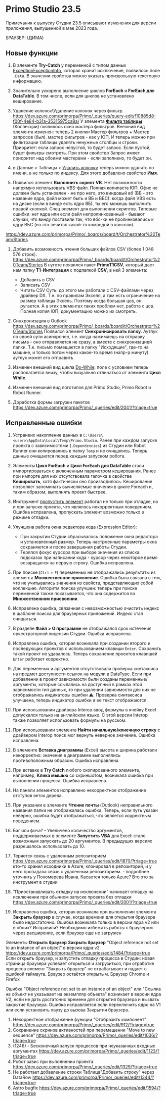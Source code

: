 # Primo Studio 23.5

Примечания к выпуску Студии 23.5 описывают изменения для версии приложения, выпущенной в мае 2023 года.


БРАУЗЕР! (ДИМА)


## Новые функции 
1. В элементе **Try-Catch** у переменной с типом данных [ExceptionExceptionInfo](https://docs.primo-rpa.ru/primo-rpa/g_elements/el_basic/els_logic/datatypes/executionexceptioninfo), которая хранит исключение, появилось поле `.Data`. В значении свойства можно указать произвольную текстовую информацию.
1. Значительно ускорено выполнение циклов **ForEach** и **ForEach для DataTable**. В том числе, если для циклов не установлено кеширование. 
1. Удаление колонок\Удаление колонок через фильтр. https://dev.azure.com/primorpa/Primo/_queries/query-edit/f10885d8-f00f-4e84-b31a-35315975ca8a/
У элемента [**Фильтр таблицы**](https://docs.primo-rpa.ru/primo-rpa/g_elements/el_basic/els_coll/el_coll_filtertable) (Коллекции) появилось окно мастера фильтров. Внешний вид элемента изменен: теперь 2 кнопки Мастер фильтров + Мастер запросов (был). мастер фильтров - как у ЮП. И теперь можно при фильтрации таблицы удалять ненужные столбцы и строки. 
Приоритет: если запрос непустой, то будет запрос. Если пустой, будет фильтры смотреть. При этом свойство Запрос имеет приоритет над обоими мастерами - если заполнено, то будет он.

1. в Данные > Таблицы > [Удалить колонку](https://docs.primo-rpa.ru/primo-rpa/g_elements/el_basic/els_data/els_data_tables/deletecolumn) теперь можно удалять по имени, а не только по индексу. Для этого добавлено свойство **Имя**. 


1. Появился элемент **Выполнить скрипт VB**. Нет возможности напрямую использовать VBS-файл. Полная копипаста ЮП. Офис не должен быть установлен - не про него, это виндовый вб (ВБ - это название ядра, файл может быть и ВБ и ВБС): когда файл VBS есть на диске (если в винде есть ядро ВБ), ты его можешь выполнить правой кнопкой. Спец элемент для выполнения скриптов. 
Типовые ошибки: нет ядра или если файл непролинкованный - бывают случаи, что винду поставили так, что вбс-ки не пролинковались к ядру ВБС (но это лечится какой-то командой в консоли). 

https://dev.azure.com/primorpa/Primo/_boards/board/t/Orchestrator%20Team/Stories


1. Добавить возможность чтения больших файлов CSV (более 1 048 576 строк). https://dev.azure.com/primorpa/Primo/_boards/board/t/Orchestrator%20Team/Stories
В нугете появился пакет **PrimoT1CSV**, который дает нам папку **Т1-Интеграция** с подпапкой **CSV**, в ней 3 элемента:
   * Добавить в CSV
   * Записать CSV
   * Читать CSV
Суть: до этого мы работали с CSV-файлами через драйвер DX. Т.е. по правилам Экселя, а там есть ограничение на размер таблицы Эксель. Поэтому когда большая цсв, он ругается. А в этих элементах таких проблем нет, работа с цсв. Полная копия ЮП, документацию можно их смотреть.

1. Синхронизация в Outlook https://dev.azure.com/primorpa/Primo/_boards/board/t/Orchestrator%20Team/Stories
Появился элемент **Синхронизировать папку**. Аутлук по своей сути асинхронен, т.е. когда нажимаешь на отправку письма - оно отправляется не сразу, а вместе с синхронизацией папки. Т.е. письмо помещается в папку "Исходящие", где-то на машине, и только потом через какое-то время (напр-р минуту) аутлук может его отправить. 

1. Изменен внешний вид цикла [Do-While](https://docs.primo-rpa.ru/primo-rpa/g_elements/el_basic/els_logic/el_logic_dowhile): поле с условием теперь располагается внизу, чтобы визуально отличаться от элемента **Цикл While**.
1. Изменен внешний вид логотипов для Primo Studio, Primo Robot и Robot Runner.


1. Доработка формы загрузки пакетов https://dev.azure.com/primorpa/Primo/_queries/edit/2041/?triage=true


## Исправленные ошибки
1. Устранено накопление данных в `C:\Users\<user>\AppData\Local\Temp\Primo.Studio`. Ранее при каждом запуске проекта с зависимостями (`.Dependencies`) из Студии или Robot Runner они копировались в папку `Temp` и не очищались. Теперь данные очищаются перед каждым запуском робота. 
1. Элементы **Цикл ForEach** и **Цикл ForEach для DataTable** стали импортироваться с включенным параметром кеширования. Ранее при импорте для них отсутствовала галочка в свойстве **Кешировать**, хотя фактически оно производилось. Кеширование позволяет запоминать вычисляемые значения в цикле Foreach и, таким образом, выполнять проект быстрее. 
1. Инструмент [пропустить элемент](https://docs.primo-rpa.ru/primo-rpa/primo-studio/process/debug#propusk-elementa) работал не только при отладке, но и при запуске проекта, что являлось некорректным поведением. Ошибка исправлена, пропускать элемент возможно только в режиме отладки.
1. Улучшена работа окна редактора кода (Expression Editor): 
   * При закрытии Студии сбрасывалось положение окна редактора и установленный размер. Теперь настроенные параметры окна сохраняются и после завершения работы Студии.
   * Терялся фокус курсора при выборе значения из списка подсказок при написании кода - курсор через некоторое время возвращался на первую строку. Ошибка исправлена.
1. При поиске (`Ctrl` + `F`) переменных не отображались результаты из элемента **Множественное присвоение**. Ошибка была связана с тем, что не учитывались значения из свойств, представляющих собой коллекцию. Алгоритм поиска улучшен: теперь при поиске переменной также показывается, что она содержится во **Множественном присвоении**.
1. Исправлена ошибка, связанная с невозможностью очистить индекс в шаблоне поиска для браузерных приложений. Индекс стал очищаться.
1. В разделе **Файл > О программе** не отображался срок истечения оркестраторной лицензии Студии. Ошибка исправлена.
1. Исправлена ошибка, которая возникала при создании второго и последующих проектов с использованием клавиши `Enter`. Сохранить такой проект не удавалось. Теперь сохранение проектов клавишей `Enter` работает корректно.
1. Для переменных и аргументов отсутствовала проверка синтаксиса на предмет доступности ссылок на модули в DataType. Если при добавлении в проект зависимости были созданы переменные/аргументы, которые ссылались на доступный в рамках этой зависимости тип данных, то при удалении зависимости для них не отображались индикаторы ошибки :warning:. Проверка синтаксиса улучшена, теперь индикатор ошибки и ее текст отображаются.
1. При использовании драйвера Interop ввод формулы в ячейку Excel допускался только на английском языке. С этой версии Interop также позволяет использовать формулы на русском.
1. При использовании элемента **Найти начальную/конечную строку** с драйвером Interop поиск мог вернуть неверное значение. Ошибка исправлена.
1. В элементе **Вставка диаграммы** (Excel) высота и ширина работали некорректно: значения в диаграмме выполнялись противоположным образом. Ошибка исправлена.
1. При вставке в **Try Catch** любого скопированного элемента, например, **Клика мышью** со скриншотом, возникала ошибка при выполнении процесса. Ошибка исправлена.
7. На панели элементов исправлено некорректное отображение отступов веток дерева. 
1. При указании в элементе **Чтение почты** (Outlook) неправильного названия папки не отображалась ошибка. Теперь, если путь указан неверно, ошибка будет отображаться, что является корректным поведением.  



1. Баг или фича? - Увеличено количество аргументов, поддерживаемых в элементе **Запустить VBA** для Excel: стало возможным запускать до 20 аргументов. В предыдущих версиях разрешалось использовать до 10.

1. Теряется связь с удаленным репозиторием https://dev.azure.com/primorpa/Primo/_queries/edit/1870/?triage=true
кто-то хранил исходники в Azure, клонировал в репозиторий, и у него пропадала связь с удаленным репозиторием.  - подробнее уточнить у Пономарева Ивана. Касается только Azure? Вто это за инструмент в студии

1. "Приостанавливать отладку на исключении" начинает отладку на исключении при обычном запуске проекта без отладки https://dev.azure.com/primorpa/Primo/_queries/edit/2001/?triage=true






1. Исправлена ошибка, которая возникала при выполнении элемента **Закрыть браузер** в случае, когда времени для открытия браузера было недостаточно. Ошибка возникала только в версии ядра v2 или в обоих? Исправили? Необходимо избежать работы с браузером через расширение, если браузер еще не загружен

Элементы **Открыть браузер** **Закрыть браузер** "Object reference not set to an instance of an object" в версии ядра v2 https://dev.azure.com/primorpa/Primo/_queries/edit/1484/?triage=true
Если открыть браузер, и запустить отладку процесса в Студии: новая страница браузера успевает открыться и загрузиться, при отработке процесса элемент "Закрыть браузер" не отрабатывает и падает с ошибкой таймаута. Браузер остаётся открытым.
Браузер Chrome и  Firefox

Ошибка  "Object reference not set to an instance of an object" или "Ссылка на объект не указывает на экземпляр объекта" возникает в версии ядра V2, если не дать достаточно времени для открытия браузера и вызвать закрытие браузера.
Ошибка исправляется если переключить ядро на V1 или если установить паузу до вызова Закрытия браузера.





1. Некорректное отображение функции "Отобразить компонент" https://dev.azure.com/primorpa/Primo/_queries/edit/912/?triage=true
1. Сохранение скринов активностей при перемещении "Move to new sequence" https://dev.azure.com/primorpa/Primo/_queries/edit/1036/?triage=true
1. (1246) - Бесконечный запуск процессов при неуказанных входных аргументах https://dev.azure.com/primorpa/Primo/_queries/edit/1123/?triage=true
1. Робот завис при выполнении проекта https://dev.azure.com/primorpa/Primo/_queries/edit/1329/?triage=true
1. Не работает добавление строки Таблица\"Добавить строку" через DataRow https://dev.azure.com/primorpa/Primo/_queries/edit/1344/?triage=true
1. Astro bugfix https://dev.azure.com/primorpa/Primo/_queries/edit/1594/?triage=true
